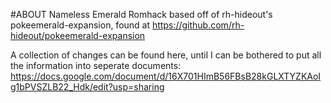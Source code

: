 #ABOUT
Nameless Emerald Romhack based off of rh-hideout's pokeemerald-expansion, found at https://github.com/rh-hideout/pokeemerald-expansion

A collection of changes can be found here, until I can be bothered to put all the information into seperate documents:
https://docs.google.com/document/d/16X701HImB56FBsB28kGLXTYZKAoIg1bPVSZLB22_Hdk/edit?usp=sharing
